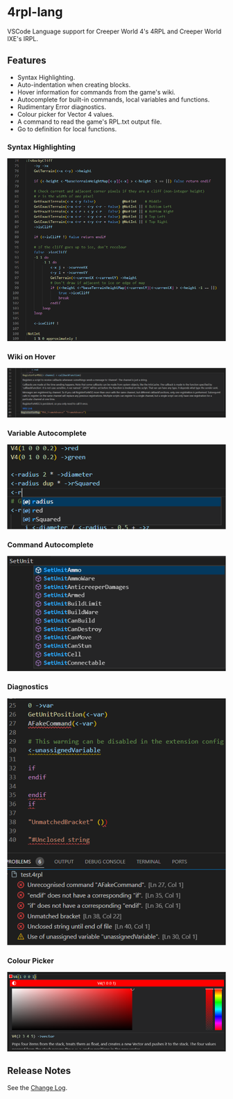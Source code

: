 # 4rpl-lang

VSCode Language support for Creeper World 4's 4RPL and Creeper World IXE's IRPL.

## Features

- Syntax Highlighting.
- Auto-indentation when creating blocks.
- Hover information for commands from the game's wiki.
- Autocomplete for built-in commands, local variables and functions.
- Rudimentary Error diagnostics.
- Colour picker for Vector 4 values.
- A command to read the game's RPL.txt output file.
- Go to definition for local functions.

### Syntax Highlighting
![Syntax Highlighting](./images/syntax-highlighting.png)

### Wiki on Hover
![Wiki Hover](./images/wiki-hover.png)

### Variable Autocomplete
![Variable Autocomplete](./images/variable-autocomplete.png)

### Command Autocomplete
![Command Autocomplete](./images/command-autocomplete.png)

### Diagnostics
![Diagnostics](./images/diagnostics.png)

### Colour Picker
![Colour Picker](./images/color-picker.png)

## Release Notes
See the [Change Log](/CHANGELOG.md).